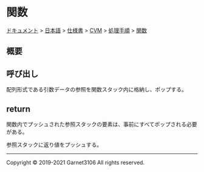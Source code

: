 # 関数

[ドキュメント](../../../../../index.md) > [日本語](../../../../index.md) > [仕様書](../../../index.md) > [CVM](../../index.md) > [処理手順](../index.md) > [関数](./index.md)

## 概要

## 呼び出し

配列形式である引数データの参照を関数スタック内に格納し、ポップする。

## return

関数内でプッシュされた参照スタックの要素は、事前にすべてポップされる必要がある。

参照スタックに返り値をプッシュする。

---

Copyright © 2019-2021 Garnet3106 All rights reserved.
